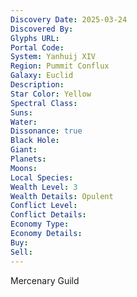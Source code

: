 ```yaml
---
Discovery Date: 2025-03-24
Discovered By:
Glyphs URL:
Portal Code:
System: Yanhuij XIV
Region: Pummit Conflux
Galaxy: Euclid
Description:
Star Color: Yellow
Spectral Class:
Suns:
Water:
Dissonance: true
Black Hole:
Giant:
Planets:
Moons:
Local Species:
Wealth Level: 3
Wealth Details: Opulent
Conflict Level:
Conflict Details:
Economy Type: 
Economy Details: 
Buy:
Sell:
---
```


Mercenary Guild